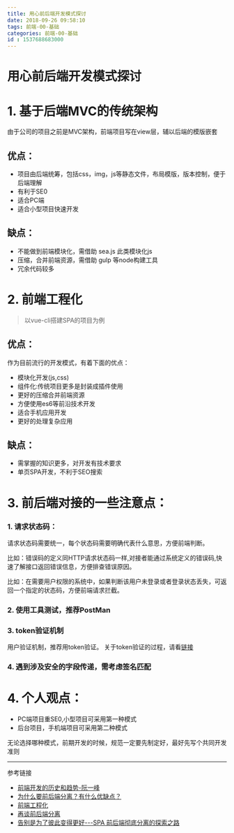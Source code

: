 ```yaml
---
title: 用心前后端开发模式探讨
date: 2018-09-26 09:58:10
tags: 前端-00-基础
categories: 前端-00-基础
id : 1537688683000
---
```

# 用心前后端开发模式探讨

# 1. 基于后端MVC的传统架构

由于公司的项目之前是MVC架构，前端项目写在view层，辅以后端的模版嵌套

## 优点：

- 项目由后端统筹，包括css，img，js等静态文件，布局模版，版本控制，便于后端理解
- 有利于SE0
- 适合PC端
- 适合小型项目快速开发

## 缺点：

- 不能做到前端模块化，需借助 sea.js 此类模块化js
- 压缩，合并前端资源，需借助 gulp 等node构建工具
- 冗余代码较多


# 2. 前端工程化

> 以vue-cli搭建SPA的项目为例 

## 优点：

作为目前流行的开发模式，有着下面的优点：

- 模块化开发(js,css)
- 组件化:传统项目更多是封装成插件使用
- 更好的压缩合并前端资源
- 方便使用es6等前沿技术开发
- 适合手机应用开发
- 更好的处理复杂应用

## 缺点：

- 需掌握的知识更多，对开发有技术要求
- 单页SPA开发，不利于SEO搜索


# 3. 前后端对接的一些注意点：

### 1. 请求状态码：

请求状态码需要统一，每个状态码需要明确代表什么意思，方便前端判断。

比如：错误码的定义同HTTP请求状态码一样,对接者能通过系统定义的错误码,快速了解接口返回错误信息，方便排查错误原因。

比如：在需要用户权限的系统中，如果判断该用户未登录或者登录状态丢失，可返回一个指定的状态码，方便前端请求拦截。

### 2. 使用工具测试，推荐PostMan

### 3. token验证机制

用户验证机制，推荐用token验证。
关于token验证的过程，请看[链接](https://www.cnblogs.com/muziyun1992/p/6760931.html)

### 4. 遇到涉及安全的字段传递，需考虑签名匹配


# 4. 个人观点：
- PC端项目重SE0,小型项目可采用第一种模式
- 后台项目，手机端项目可采用第二种模式

无论选择哪种模式，前期开发的时候，规范一定要先制定好，最好先写个共同开发准则

---

参考链接
- [前端开发的历史和趋势-阮一峰](https://github.com/ruanyf/jstraining/blob/master/docs/history.md)
- [为什么要前后端分离？有什么优缺点？](https://www.jianshu.com/p/1fe4d27ebcf1)
- [前端工程化](https://segmentfault.com/a/1190000016226284)
- [再谈前后端分离](https://juejin.im/post/5a2cf50651882510b27550ba)
- [告别是为了彼此变得更好---SPA 前后端彻底分离的探索之路](https://juejin.im/post/5a5dd832518825732472321b)






